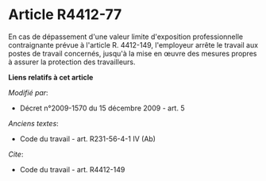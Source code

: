 # Article R4412-77

En cas de dépassement d'une valeur limite d'exposition professionnelle contraignante prévue à l'article R. 4412-149,
l'employeur arrête le travail aux postes de travail concernés, jusqu'à la mise en œuvre des mesures propres à assurer la
protection des travailleurs.

**Liens relatifs à cet article**

_Modifié par_:

  - Décret n°2009-1570 du 15 décembre 2009 - art. 5

_Anciens textes_:

  - Code du travail - art. R231-56-4-1 IV (Ab)

_Cite_:

  - Code du travail - art. R4412-149
